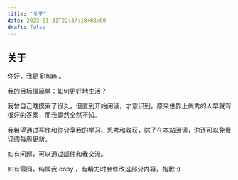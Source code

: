 ```yaml
---
title: "关于"
date: 2023-01-31T22:37:18+08:00
draft: false
---
```


## 关于
你好，我是 Ethan 。

我的目标很简单：如何更好地生活？

我曾自己瞎摸索了很久，但直到开始阅读，才意识到，原来世界上优秀的人早就有很好的答案，而我竟然全然不知。

我希望通过写作和你分享我的学习、思考和收获，除了在本站阅读，你还可以免费订阅每周更新。

如有问题，可以[通过邮件](mailto:Ethan.Chang.person@gmail.com)和我交流。

如有雷同，纯属我 copy ，有精力时会修改这部分内容，抱歉 :)
